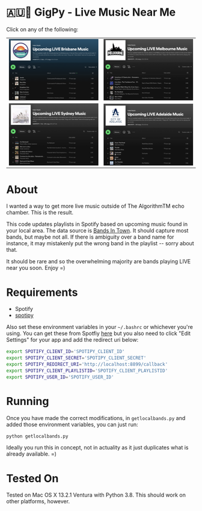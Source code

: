 🇦🇺🎵 GigPy - Live Music Near Me
=================

Click on any of the following:

<table>
  <tr>
    <td><a href="https://open.spotify.com/playlist/3PjTtXAvsLe3C59USzfkni?si=54a5eb05b5d84d99"><img src="playlist_brisbane.png" style="width:100%"></a></td>
    <td><a href="https://open.spotify.com/playlist/4ctDUQ505YnGNoj21yYpxI?si=54a5eb05b5d84d99"><img src="playlist_melbourne.png" style="width:100%"></a></td>
  </tr>
  <tr>
    <td><a href="https://open.spotify.com/playlist/1Shh4ljWPQrcsvpTKtppm5?si=54a5eb05b5d84d99"><img src="playlist_sydney.png" style="width:100%"></a></td>
    <td><a href="https://open.spotify.com/playlist/5FsF0m0y3J8DT9t5APliQH?si=54a5eb05b5d84d99"><img src="playlist_adelaide.png" style="width:100%"></a></td>
  </tr>
</table>

About
=====

I wanted a way to get more live music outside of The AlgorithmTM echo chamber. This is the result.

This code updates playlists in Spotify based on upcoming music found in your local area.
The data source is [Bands In Town](https://www.bandsintown.com/). It should capture most bands, but maybe not all. If there is ambiguity over a band name for instance, it may mistakenly put the wrong band in the playlist -- sorry about that.

It should be rare and so the overwhelming majority are bands playing LIVE near you soon. Enjoy =)

Requirements
============
* Spotify
* [spotipy](https://spotipy.readthedocs.io/en/2.22.1/)

Also set these environment variables in your `~/.bashrc` or whichever you're using. You can get these from Spotfiy [here](https://developer.spotify.com/dashboard/applications) but you also need to click "Edit Settings" for your app and add the redirect uri below:

```bash
export SPOTIFY_CLIENT_ID='SPOTIPY_CLIENT_ID'
export SPOTIFY_CLIENT_SECRET='SPOTIPY_CLIENT_SECRET'
export SPOTIFY_REDIRECT_URI='http://localhost:8899/callback'
export SPOTIFY_CLIENT_PLAYLISTID='SPOTIFY_CLIENT_PLAYLISTID'
export SPOTIFY_USER_ID='SPOTIFY_USER_ID'
```

Running
======

Once you have made the correct modifications, in `getlocalbands.py` and added those environment variables, you can just run:

```Python
python getlocalbands.py
```

Ideally you run this in concept, not in actuality as it just duplicates what is already available. =)

Tested On
=========
Tested on Mac OS X 13.2.1 Ventura with Python 3.8. This should work on other
platforms, however.

